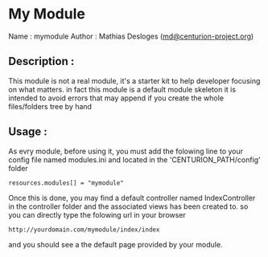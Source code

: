My Module
=========

Name : mymodule
Author : Mathias Desloges (md@centurion-project.org)

Description :
-------------

This module is not a real module, it's a starter kit to help developer focusing on what matters.
in fact this module is a default module skeleton it is intended to avoid errors that may append 
if you create the whole files/folders tree by hand


Usage :
-------

As evry module, before using it, you must add the folowing line to your config file named modules.ini 
and located in the 'CENTURION_PATH/config' folder

` resources.modules[] = "mymodule" `


Once this is done, you may find a default controller named IndexController in the controller folder
and the associated views has been created to. so you can directly type the folowing url in your browser

` http://yourdomain.com/mymodule/index/index `

and you should see a the default page provided by your module.
